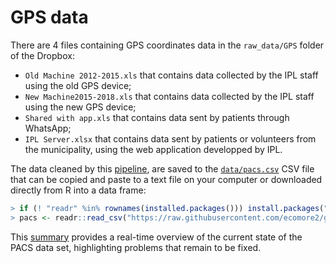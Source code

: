 
<!--
IMAGES:
Insert them with: ![alt text](image.png)
You can also resize them if needed: convert image.png -resize 50% image.png
If you want to center the image, go through HTML code:
<div style="text-align:center"><img src ="image.png"/></div>

REFERENCES:
For references: Put all the bibTeX references in the file "references.bib"
in the current folder and cite the references as @key or [@key] in the text.
Uncomment the bibliography field in the above header and put a "References"
title wherever you want to display the reference list.
-->

# GPS data

There are 4 files containing GPS coordinates data in the `raw_data/GPS`
folder of the Dropbox:

  - `Old Machine 2012-2015.xls` that contains data collected by the IPL
    staff using the old GPS device;
  - `New Machine2015-2018.xls` that contains data collected by the IPL
    staff using the new GPS device;
  - `Shared with app.xls` that contains data sent by patients through
    WhatsApp;
  - `IPL Server.xlsx` that contains data sent by patients or volunteers
    from the municipality, using the web application developped by IPL.

The data cleaned by this
[pipeline](https://ecomore2.github.io/gps/make_data.html), are saved to
the
[`data/pacs.csv`](https://raw.githubusercontent.com/ecomore2/gps/master/data/gps.csv)
CSV file that can be copied and paste to a text file on your computer or
downloaded directly from R into a data
frame:

``` r
> if (! "readr" %in% rownames(installed.packages())) install.packages("readr")
> pacs <- readr::read_csv("https://raw.githubusercontent.com/ecomore2/gps/master/data/gps.csv", col_types = "icdd")
```

This [summary](https://ecomore2.github.io/gps/summarize_data.html)
provides a real-time overview of the current state of the PACS data set,
highlighting problems that remain to be fixed.
